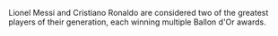 Lionel Messi and Cristiano Ronaldo are considered two of the greatest players of their generation, each winning multiple Ballon d'Or awards.
